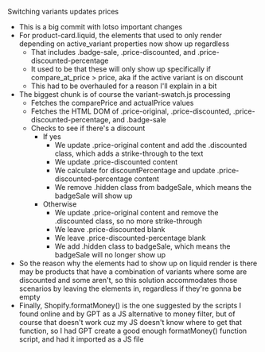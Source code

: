 Switching variants updates prices
- This is a big commit with lotso important changes
- For product-card.liquid, the elements that used to only render depending on active_variant properties now show up regardless
  - That includes .badge-sale, .price-discounted, and .price-discounted-percentage
  - It used to be that these will only show up specifically if compare_at_price > price, aka if the active variant is on discount
  - This had to be overhauled for a reason I'll explain in a bit
- The biggest chunk is of course the variant-swatch.js processing
  - Fetches the comparePrice and actualPrice values
  - Fetches the HTML DOM of .price-original, .price-discounted, .price-discounted-percentage, and .badge-sale
  - Checks to see if there's a discount
    - If yes
      - We update .price-original content and add the .discounted class, which adds a strike-through to the text
      - We update .price-discounted content
      - We calculate for discountPercentage and update .price-discounted-percentage content
      - We remove .hidden class from badgeSale, which means the badgeSale will show up
    - Otherwise
      - We update .price-original content and remove the .discounted class, so no more strike-through
      - We leave .price-discounted blank
      - We leave .price-discounted-percentage blank
      - We add .hidden class to badgeSale, which means the badgeSale will no longer show up
- So the reason why the elements had to show up on liquid render is there may be products that have a combination of variants where some are discounted and some aren't, so this solution accommodates those scenarios by leaving the elements in, regardless if they're gonna be empty
- Finally, Shopify.formatMoney() is the one suggested by the scripts I found online and by GPT as a JS alternative to money filter, but of course that doesn't work cuz my JS doesn't know where to get that function, so I had GPT create a good enough formatMoney() function script, and had it imported as a JS file